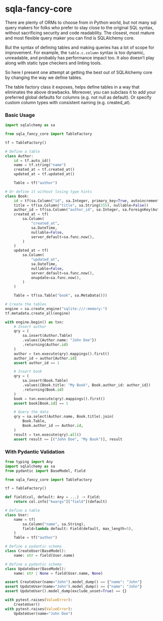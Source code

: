 # sqla-fancy-core

There are plenty of ORMs to choose from in Python world, but not many sql query makers for folks who prefer to stay close to the original SQL syntax, without sacrificing security and code readability. The closest, most mature and most flexible query maker you can find is SQLAlchemy core.

But the syntax of defining tables and making queries has a lot of scope for improvement. For example, the `table.c.column` syntax is too dynamic, unreadable, and probably has performance impact too. It also doesn’t play along with static type checkers and linting tools.

So here I present one attempt at getting the best out of SQLAlchemy core by changing the way we define tables.

The table factory class it exposes, helps define tables in a way that eliminates the above drawbacks. Moreover, you can subclass it to add your preferred global defaults for columns (e.g. not null as default). Or specify custom column types with consistent naming (e.g. created_at).

### Basic Usage

```python
import sqlalchemy as sa

from sqla_fancy_core import TableFactory

tf = TableFactory()

# Define a table
class Author:
    id = tf.auto_id()
    name = tf.string("name")
    created_at = tf.created_at()
    updated_at = tf.updated_at()

    Table = tf("author")

# Or define it without losing type hints
class Book:
    id = tf(sa.Column("id", sa.Integer, primary_key=True, autoincrement=True))
    title = tf(sa.Column("title", sa.String(255), nullable=False))
    author_id = tf(sa.Column("author_id", sa.Integer, sa.ForeignKey(Author.id)))
    created_at = tf(
        sa.Column(
            "created_at",
            sa.DateTime,
            nullable=False,
            server_default=sa.func.now(),
        )
    )
    updated_at = tf(
        sa.Column(
            "updated_at",
            sa.DateTime,
            nullable=False,
            server_default=sa.func.now(),
            onupdate=sa.func.now(),
        )
    )

    Table = tf(sa.Table("book", sa.MetaData()))

# Create the tables
engine = sa.create_engine("sqlite:///:memory:")
tf.metadata.create_all(engine)

with engine.begin() as txn:
    # Insert author
    qry = (
        sa.insert(Author.Table)
        .values({Author.name: "John Doe"})
        .returning(Author.id)
    )
    author = txn.execute(qry).mappings().first()
    author_id = author[Author.id]
    assert author_id == 1

    # Insert book
    qry = (
        sa.insert(Book.Table)
        .values({Book.title: "My Book", Book.author_id: author_id})
        .returning(Book.id)
    )
    book = txn.execute(qry).mappings().first()
    assert book[Book.id] == 1

    # Query the data
    qry = sa.select(Author.name, Book.title).join(
        Book.Table,
        Book.author_id == Author.id,
    )
    result = txn.execute(qry).all()
    assert result == [("John Doe", "My Book")], result
```

### With Pydantic Validation

```python
from typing import Any
import sqlalchemy as sa
from pydantic import BaseModel, Field

from sqla_fancy_core import TableFactory

tf = TableFactory()

def field(col, default: Any = ...) -> Field:
    return col.info["kwargs"]["field"](default)

# Define a table
class User:
    name = tf(
        sa.Column("name", sa.String),
        field=lambda default: Field(default, max_length=5),
    )
    Table = tf("author")

# Define a pydantic schema
class CreateUser(BaseModel):
    name: str = field(User.name)

# Define a pydantic schema
class UpdateUser(BaseModel):
    name: str | None = field(User.name, None)

assert CreateUser(name="John").model_dump() == {"name": "John"}
assert UpdateUser(name="John").model_dump() == {"name": "John"}
assert UpdateUser().model_dump(exclude_unset=True) == {}

with pytest.raises(ValueError):
    CreateUser()
with pytest.raises(ValueError):
    UpdateUser(name="John Doe")
```
